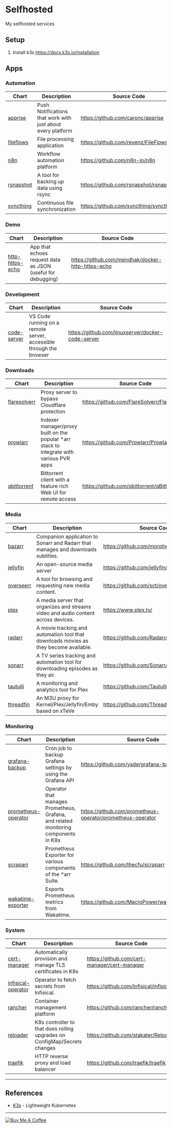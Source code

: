 # Selfhosted

My selfhosted services

## Setup

1. Install k3s https://docs.k3s.io/installation

## Apps

### Automation

| Chart                                    | Description                                                 | Source Code                            |
| ---------------------------------------- | ----------------------------------------------------------- | -------------------------------------- |
| [apprise](charts/automation/apprise)     | Push Notifications that work with just about every platform | https://github.com/caronc/apprise      |
| [fileflows](charts/automation/fileflows) | File processing application                                 | https://github.com/revenz/FileFlows    |
| [n8n](charts/automation/n8n)             | Workflow automation platform                                | https://github.com/n8n-io/n8n          |
| [rsnapshot](charts/automation/rsnapshot) | A tool for backing up data using rsync                      | https://github.com/rsnapshot/rsnapshot |
| [syncthing](charts/automation/syncthing) | Continuous file synchronization                             | https://github.com/syncthing/syncthing |

### Demo

| Chart                                          | Description                                                 | Source Code                                       |
| ---------------------------------------------- | ----------------------------------------------------------- | ------------------------------------------------- |
| [http-https-echo](charts/demo/http-https-echo) | App that echoes request data as JSON (useful for debugging) | https://github.com/mendhak/docker-http-https-echo |

### Development

| Chart                                         | Description                                                        | Source Code                                       |
| --------------------------------------------- | ------------------------------------------------------------------ | ------------------------------------------------- |
| [code-server](charts/development/code-server) | VS Code running on a remote server, accessible through the browser | https://github.com/linuxserver/docker-code-server |

### Downloads

| Chart                                         | Description                                                                               | Source Code                                  |
| --------------------------------------------- | ----------------------------------------------------------------------------------------- | -------------------------------------------- |
| [flaresolverr](charts/downloads/flaresolverr) | Proxy server to bypass Cloudflare protection                                              | https://github.com/FlareSolverr/FlareSolverr |
| [prowlarr](charts/downloads/prowlarr)         | Indexer manager/proxy built on the popular \*arr stack to integrate with various PVR apps | https://github.com/Prowlarr/Prowlarr         |
| [qbittorrent](charts/downloads/qbittorrent)   | Bittorrent client with a feature rich Web UI for remote access                            | https://github.com/qbittorrent/qBittorrent   |

### Media

| Chart                               | Description                                                                          | Source Code                             |
| ----------------------------------- | ------------------------------------------------------------------------------------ | --------------------------------------- |
| [bazarr](charts/media/bazarr)       | Companion application to Sonarr and Radarr that manages and downloads subtitles.     | https://github.com/morpheus65535/bazarr |
| [jellyfin](charts/media/jellyfin)   | An open-source media server                                                          | https://github.com/jellyfin/jellyfin    |
| [overseerr](charts/media/overseerr) | A tool for browsing and requesting new media content.                                | https://github.com/sct/overseerr        |
| [plex](charts/media/plex)           | A media server that organizes and streams video and audio content across devices.    | https://www.plex.tv/                    |
| [radarr](charts/media/radarr)       | A movie tracking and automation tool that downloads movies as they become available. | https://github.com/Radarr/Radarr        |
| [sonarr](charts/media/sonarr)       | A TV series tracking and automation tool for downloading episodes as they air.       | https://github.com/Sonarr/Sonarr        |
| [tautulli](charts/media/tautulli)   | A monitoring and analytics tool for Plex                                             | https://github.com/Tautulli/Tautulli    |
| [threadfin](charts/media/threadfin) | An M3U proxy for Kernel/Plex/Jellyfin/Emby based on xTeVe                            | https://github.com/Threadfin/Threadfin  |

### Monitoring

| Chart                                                        | Description                                                                         | Source Code                                                |
| ------------------------------------------------------------ | ----------------------------------------------------------------------------------- | ---------------------------------------------------------- |
| [grafana-backup](charts/monitoring/grafana-backup)           | Cron job to backup Grafana settings by using the Grafana API                        | https://github.com/ysde/grafana-backup-tool                |
| [prometheus-operator](charts/monitoring/prometheus-operator) | Operator that manages Prometheus, Grafana, and related monitoring components in K8s | https://github.com/prometheus-operator/prometheus-operator |
| [scraparr](charts/monitoring/scraparr)                       | Prometheus Exporter for various components of the \*arr Suite.                      | https://github.com/thecfu/scraparr                         |
| [wakatime-exporter](charts/monitoring/wakatime-exporter)     | Exports Prometheus metrics from Wakatime.                                           | https://github.com/MacroPower/wakatime_exporter            |

### System

| Chart                                                  | Description                                                               | Source Code                                  |
| ------------------------------------------------------ | ------------------------------------------------------------------------- | -------------------------------------------- |
| [cert-manager](charts/system/cert-manager)             | Automatically provision and manage TLS certificates in K8s                | https://github.com/cert-manager/cert-manager |
| [infisical-operator](charts/system/infisical-operator) | Operator to fetch secrets from Infisical.                                 | https://github.com/Infisical/infisical       |
| [rancher](charts/system/rancher)                       | Container management platform                                             | https://github.com/rancher/rancher           |
| [reloader](charts/system/reloader)                     | K8s controller to that does rolling upgrades on ConfigMap/Secrets changes | https://github.com/stakater/Reloader         |
| [traefik](charts/system/traefik)                       | HTTP reverse proxy and load balancer                                      | https://github.com/traefik/traefik           |

---

## References

- [K3s](https://k3s.io/) - Lightweight Kubernetes

---

[![Buy Me A Coffee](https://www.buymeacoffee.com/assets/img/guidelines/download-assets-sm-2.svg)](https://www.buymeacoffee.com/hobroker)
